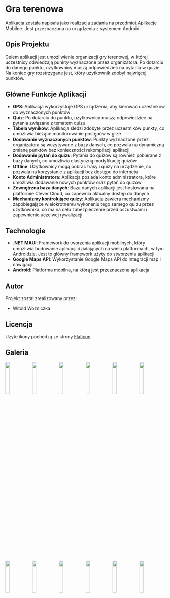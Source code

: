 # Gra terenowa

Aplikacja została napisała jako realizacja zadania na przedmiot Aplikacje Mobilne. Jest przeznaczona na urządzenia z systemem Android.

## Opis Projektu

Celem aplikacji jest umożliwienie organizacji gry terenowej, w której uczestnicy odwiedzają punkty wyznaczone przez organizatora. Po dotarciu do danego punktu, użytkownicy muszą odpowiedzieć na pytania w quizie. Na koniec gry rozstrzygane jest, który użytkownik zdobył najwięcej punktów.

## Główne Funkcje Aplikacji

- **GPS**: Aplikacja wykorzystuje GPS urządzenia, aby kierować uczestników do wyznaczonych punktów
- **Quiz**: Po dotarciu do punktu, użytkownicy muszą odpowiedzieć na pytania związane z tematem quizu
- **Tabela wyników**: Aplikacja śledzi zdobyte przez uczestników punkty, co umożliwia bieżące monitorowanie postępów w grze
- **Dodawanie wyznaczonych punktów**: Punkty wyznaczone przez organizatora są wczytywane z bazy danych, co pozwala na dynamiczną zmianę punktów bez konieczności rekompilacji aplikacji
- **Dodawanie pytań do quizu**: Pytania do quizów są również pobierane z bazy danych, co umożliwia elastyczną modyfikację quizów
- **Offline**: Użytkownicy mogą pobrać trasy i quizy na urządzenie, co pozwala na korzystanie z aplikacji bez dostępu do internetu
- **Konto Administratora**: Aplikacja posiada konto administratora, które umożliwia dodawanie nowych punktów oraz pytań do quizów
- **Zewnętrzna baza danych**: Baza danych aplikacji jest hostowana na platformie Clever Cloud, co zapewnia aktualny dostęp do danych
- **Mechanizmy kontrolujące quizy**: Aplikacja zawiera mechanizmy zapobiegające wielokrotnemu wykonaniu tego samego quizu przez użytkownika, co ma na celu zabezpieczenie przed oszustwami i zapewnienie uczciwej rywalizacji

## Technologie

- **.NET MAUI**: Framework do tworzenia aplikacji mobilnych, który umożliwia budowanie aplikacji działających na wielu platformach, w tym Androidzie. Jest to główny framework użyty do stworzenia aplikacji
- **Google Maps API**: Wykorzystanie Google Maps API do integracji map i nawigacji
- **Android**: Platforma mobilna, na którą jest przeznaczona aplikacja

## Autor
Projekt został zrealizowany przez:
- Witold Woźniczka

## Licencja
Użyte ikony pochodzą ze strony [Flaticon](https://www.flaticon.com/)

## Galeria
<img src="https://github.com/user-attachments/assets/6ede86c8-4fa5-46c8-adbf-2320f3141996" width="16%"></img>
<img src="https://github.com/user-attachments/assets/957c49b8-6d58-46cc-bbd0-e1a40ce266cf" width="16%"></img> 
<img src="https://github.com/user-attachments/assets/72150085-7023-42df-bc17-d6464d097f1f" width="16%"></img> 
<img src="https://github.com/user-attachments/assets/cf712562-6dfc-4606-b305-e6c08b8482bd" width="16%"></img> 
<img src="https://github.com/user-attachments/assets/f40dd692-0c09-4076-909d-dfd5f4a41869" width="16%"></img> 
<img src="https://github.com/user-attachments/assets/29ba401c-27ba-4961-823d-9baab31da667" width="16%"></img> 
<img src="https://github.com/user-attachments/assets/3e703262-7ffe-49bd-9b32-8e5ccea4ab7f" width="16%"></img> 
<img src="https://github.com/user-attachments/assets/60052638-070e-4abd-87df-302996f58dd5" width="16%"></img> 
<img src="https://github.com/user-attachments/assets/e89b45b1-1b52-47fa-82e2-3c5c12fd1a20" width="16%"></img>
<img src="https://github.com/user-attachments/assets/3e9015df-8294-4e64-ad81-ba90a358ed4f" width="16%"></img> 
<img src="https://github.com/user-attachments/assets/20f8c6e4-70b7-4d02-b010-13f0e227a73e" width="16%"></img> 
<img src="https://github.com/user-attachments/assets/e89bf421-e363-4437-9f87-18d40b370d92" width="16%"></img> 
